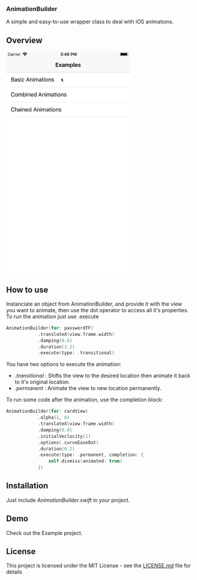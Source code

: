 ### AnimationBuilder

A simple and easy-to-use wrapper class to deal with iOS animations.

## Overview

<img src= "AnimationBuilder/Demo.gif" height= "600" />

## How to use

Instanciate an object from AnimationBuilder, and provide it with the view you want to animate, then use the dot operator to access all it's properties.
To run the animation just use .execute

```Swift
AnimationBuilder(for: passwordTF)
            .translateX(view.frame.width)
            .damping(0.6)
            .duration(1.2)
            .execute(type: .transitional)
```

You have two options to execute the animation:
  * *.transitional* : Shifts the view to the desired location then animate it back to it's original location.
  * *.permanent* : Animate the view to new location permanently.

To run some code after the animation, use the completion block:
```Swift
AnimationBuilder(for: cardView)
            .alpha(1, 0)
            .translateX(view.frame.width)
            .damping(0.8)
            .initialVeclocity(1)
            .options(.curveEaseOut)
            .duration(0.2)
            .execute(type: .permanent, completion: {
                self.dismiss(animated: true)
            })
```
## Installation

Just include  *AnimationBuilder.swift*  in your project.

## Demo

Check out the Example project.

## License

This project is licensed under the MIT License - see the [LICENSE.md](LICENSE.md) file for details


